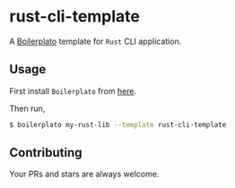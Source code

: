 # rust-cli-template

A [Boilerplato](https://github.com/boilerplato/boilerplato) template for `Rust` CLI application.

## Usage

First install `Boilerplato` from [here](https://github.com/boilerplato/boilerplato).

Then run,

```sh
$ boilerplato my-rust-lib --template rust-cli-template
```

## Contributing

Your PRs and stars are always welcome.